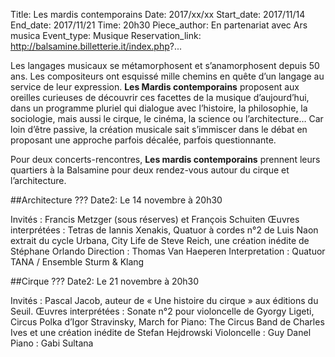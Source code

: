 Title: Les mardis contemporains
Date: 2017/xx/xx
Start_date: 2017/11/14
End_date: 2017/11/21
Time: 20h30
Piece_author: En partenariat avec Ars musica
Event_type: Musique
Reservation_link: http://balsamine.billetterie.it/index.php?...

Les langages musicaux se métamorphosent et s’anamorphosent depuis 50 ans. Les compositeurs ont esquissé mille chemins en quête d’un langage au service de leur expression. **Les Mardis contemporains** proposent aux oreilles curieuses de découvrir ces facettes de la musique d’aujourd’hui, dans un programme pluriel qui dialogue avec l’histoire, la philosophie, la sociologie, mais aussi le cirque, le cinéma, la science ou l’architecture… Car loin d’être passive, la création musicale sait s’immiscer dans le débat en proposant une approche parfois décalée, parfois questionnante.

Pour deux concerts-rencontres, **Les mardis contemporains** prennent leurs quartiers à la Balsamine pour deux rendez-vous autour du cirque et l’architecture.

##Architecture
??? Date2: Le 14 novembre à 20h30

Invités
:    Francis Metzger (sous réserves) et François Schuiten
Œuvres interprétées 
:    Tetras de Iannis Xenakis, Quatuor à cordes n°2 de Luis Naon extrait du cycle Urbana, City Life de Steve Reich, une création inédite de Stéphane Orlando
Direction
:    Thomas Van Haeperen
Interpretation
:    Quatuor TANA / Ensemble Sturm & Klang 

##Cirque 
??? Date2:  Le 21 novembre à 20h30   

Invités
:    Pascal Jacob, auteur de « Une histoire du cirque » aux éditions du Seuil.
Œuvres interprétées
:    Sonate n°2 pour violoncelle de Gyorgy Ligeti, Circus Polka d’Igor Stravinsky, March for Piano: The Circus Band de Charles Ives et une création inédite de Stefan Hejdrowski 
Violoncelle
:    Guy Danel
Piano
:    Gabi Sultana
